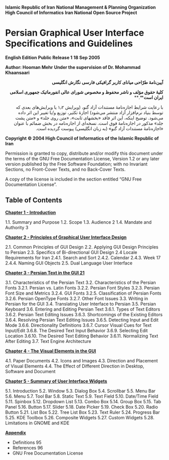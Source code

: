 **Islamic Republic of Iran**
**National Management & Planning Organization**
**High Council of Informatics**
**Iran National Open Source Project**

Persian Graphical User Interface Specifications and Guidelines
==============================================================

**English Edition**
**Public Release 1**
**18 Sep 2005**

**Author: Hooman Mehr**
**Under the supervision of Dr. Mohammad Khaansaari**

<div dir="rtl">


**آیین‌نامۀ طرّاحی میانای کاربر گرافیکی فارسی**
**نگارش انگلیسی**

**کلیۀ حقوق مؤلف و ناشر محفوظ و مخصوص شورای عالی انفورماتیک جمهوری اسلامی ایران است****.**

با رعایت شرایط اجازه‌نامۀ مستندات آزاد گنو، (ویرایش ۱٫۲ یا ویرایش‌های بعدی که توسط بنیاد نرم‌افزار آزاد منتشر می‌شود) اجازۀ تکثیر، توزیع و/یا تغییر این اثر داده می‌شود. توضیح اینکه، این اثر فاقد «بخشهای ثابت»، «متن روی جلد» و «متن پشت جلد» مذکور در اجازه‌نامۀ فوق است. نسخه‌ای از اجازه‌نامه در بخش ضمائم با عنوان «اجازه‌نامۀ مستندات آزاد گنو» (به زبان انگلیسی) پیوست گردیده است.


</div>

**Copyright © 2004 High Council of Informatics of the Islamic Republic of Iran**

Permission is granted to copy, distribute and/or modify this document under the terms of the GNU Free Documentation License, Version 1.2 or any later version published by the Free Software Foundation; with no Invariant Sections, no Front-Cover Texts, and no Back-Cover Texts.

A copy of the license is included in the section entitled “GNU Free Documentation License”.

Table of Contents
-----------------

**[Chapter 1 - Introduction](Persian_HIG_EN_Main4_Chapter1.md)**

1.1. Summary and Purpose
1.2. Scope
1.3. Audience 2
1.4. Mandate and Authority 3

**[Chapter 2 - Principles of Graphical User Interface Design](Persian_HIG_EN_Main4_Chapter2.md)**

2.1. Common Principles of GUI Design
2.2. Applying GUI Design Principles to Persian
2.3. Specifics of Bi-directional GUI Design
2.4 Locale Requirements for Iran
	2.4.1. Search and Sort
	2.4.2. Calendar
	2.4.3. Week 17
	2.4.4. Naming GUI Objects
2.5. Dual Language User Interface

**[Chapter 3 - Persian Text in the GUI 21](Persian_HIG_EN_Main4_Chapter3.md)**

3.1. Characteristics of the Persian Text
3.2. Characteristics of the Persian Fonts
	3.2.1. Persian vs. Latin Fonts
	3.2.2. Persian Font Styles
	3.2.3. Persian Font Size and Metrics
	3.2.4. GUI Fonts
	3.2.5. Classification of Persian Fonts
	3.2.6. Persian OpenType Fonts
	3.2.7. Other Font Issues
3.3. Writing in Persian for the GUI
3.4. Translating User Interface to Persian
3.5. Persian Keyboard
3.6. Entering and Editing Persian Text
	3.6.1. Types of Text Editors
	3.6.2. Persian Text Editing Issues
	3.6.3. Shortcomings of the Existing Editors
	3.6.4. Resolving Persian Text Editing Issues
	3.6.5. Detecting Input and Edit Mode
	3.6.6. Directionality Definitions
	3.6.7. Cursor Visual Cues for Text Input/Edit
	3.6.8. The Desired Text Input Behavior
	3.6.9. Selecting Edit Location
	3.6.10. The Desired Text Editing Behavior
	3.6.11. Normalizing Text After Editing
3.7. Text Engine Architecture

**[Chapter 4 - The Visual Elements in the GUI](Persian_HIG_EN_Main4_Chapter4.md)**

4.1. Paper Documents
4.2. Icons and Images
4.3. Direction and Placement of Visual Elements
4.4. The Effect of Different Direction in Desktop, Software and Document

**[Chapter 5 - Summary of User Interface Widgets](Persian_HIG_EN_Main4_Chapter5.md)**

5.1. Introduction
5.2. Window
5.3. Dialog Box
5.4. Scrollbar
5.5. Menu Bar
5.6. Menu
5.7. Tool Bar
5.8. Static Text
5.9. Text Field
5.10. Date/Time Field
5.11. Spinbox
5.12. Dropdown List
5.13. Combo Box
5.14. Group Box
5.15. Tab Panel
5.16. Button
5.17. Slider
5.18. Date Picker
5.19. Check Box
5.20. Radio Button
5.21. List Box
5.22. Tree List Box
5.23. Text Ruler
5.24. Progress Bar
5.25. KDE Toolbox
5.26. Composite Widgets
5.27. Custom Widgets
5.28. Limitations in GNOME and KDE

**[Appendix](Persian_HIG_EN_Main4_Appendix.md)**

- Definitions 95
- References 96
- GNU Free Documentation License
